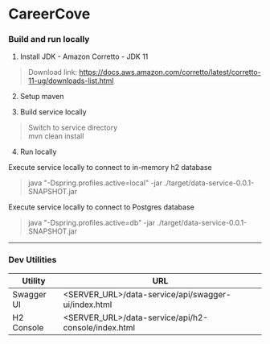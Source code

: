 
# CareerCove

### Build and run locally
1. Install JDK - Amazon Corretto - JDK 11
>   Download link: https://docs.aws.amazon.com/corretto/latest/corretto-11-ug/downloads-list.html

2. Setup maven

3. Build service locally
> Switch to service directory
> <BR>mvn clean install

4. Run locally

Execute service locally to connect to in-memory h2 database
> java "-Dspring.profiles.active=local" -jar ./target/data-service-0.0.1-SNAPSHOT.jar

Execute service locally to connect to Postgres database
> java "-Dspring.profiles.active=db" -jar ./target/data-service-0.0.1-SNAPSHOT.jar

---

### Dev Utilities

Utility | URL
---|---
Swagger UI | <SERVER_URL>/data-service/api/swagger-ui/index.html
H2 Console | <SERVER_URL>/data-service/api/h2-console/index.html